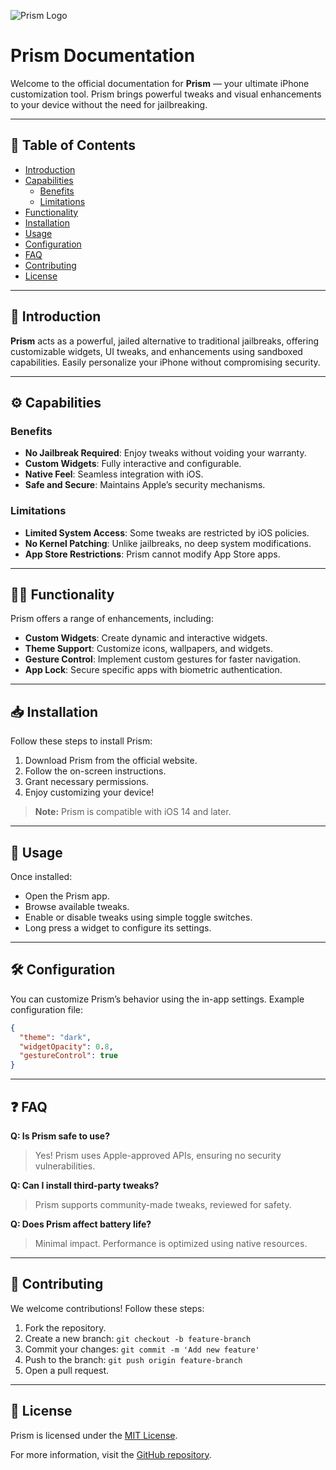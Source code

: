![Prism Logo]([/Assets/logo_small_transparent.png](https://github.com/prismios/Prism/blob/main/Assets/logo_small_transparent.png?raw=true))

# Prism Documentation

Welcome to the official documentation for **Prism** — your ultimate iPhone customization tool. Prism brings powerful tweaks and visual enhancements to your device without the need for jailbreaking.

---

## 📌 Table of Contents

- [Introduction](#introduction)
- [Capabilities](#capabilities)
  - [Benefits](#benefits)
  - [Limitations](#limitations)
- [Functionality](#functionality)
- [Installation](#installation)
- [Usage](#usage)
- [Configuration](#configuration)
- [FAQ](#faq)
- [Contributing](#contributing)
- [License](#license)

---

## 🚀 Introduction

**Prism** acts as a powerful, jailed alternative to traditional jailbreaks, offering customizable widgets, UI tweaks, and enhancements using sandboxed capabilities. Easily personalize your iPhone without compromising security.

---

## ⚙️ Capabilities

### Benefits
- **No Jailbreak Required**: Enjoy tweaks without voiding your warranty.
- **Custom Widgets**: Fully interactive and configurable.
- **Native Feel**: Seamless integration with iOS.
- **Safe and Secure**: Maintains Apple’s security mechanisms.

### Limitations
- **Limited System Access**: Some tweaks are restricted by iOS policies.
- **No Kernel Patching**: Unlike jailbreaks, no deep system modifications.
- **App Store Restrictions**: Prism cannot modify App Store apps.

---

## 🧑‍💻 Functionality

Prism offers a range of enhancements, including:
- **Custom Widgets**: Create dynamic and interactive widgets.
- **Theme Support**: Customize icons, wallpapers, and widgets.
- **Gesture Control**: Implement custom gestures for faster navigation.
- **App Lock**: Secure specific apps with biometric authentication.

---

## 📥 Installation

Follow these steps to install Prism:

1. Download Prism from the official website.
2. Follow the on-screen instructions.
3. Grant necessary permissions.
4. Enjoy customizing your device!

> **Note:** Prism is compatible with iOS 14 and later.

---

## 🚦 Usage

Once installed:

- Open the Prism app.
- Browse available tweaks.
- Enable or disable tweaks using simple toggle switches.
- Long press a widget to configure its settings.

---

## 🛠 Configuration

You can customize Prism’s behavior using the in-app settings. Example configuration file:

```json
{
  "theme": "dark",
  "widgetOpacity": 0.8,
  "gestureControl": true
}
```

---

## ❓ FAQ

**Q: Is Prism safe to use?**
> Yes! Prism uses Apple-approved APIs, ensuring no security vulnerabilities.

**Q: Can I install third-party tweaks?**
> Prism supports community-made tweaks, reviewed for safety.

**Q: Does Prism affect battery life?**
> Minimal impact. Performance is optimized using native resources.

---

## 🤝 Contributing

We welcome contributions! Follow these steps:

1. Fork the repository.
2. Create a new branch: `git checkout -b feature-branch`
3. Commit your changes: `git commit -m 'Add new feature'`
4. Push to the branch: `git push origin feature-branch`
5. Open a pull request.

---

## 📜 License

Prism is licensed under the [MIT License](LICENSE).

For more information, visit the [GitHub repository](https://github.com/prism-project).
